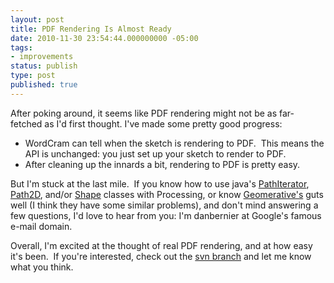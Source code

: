 ```yaml
---
layout: post
title: PDF Rendering Is Almost Ready
date: 2010-11-30 23:54:44.000000000 -05:00
tags:
- improvements
status: publish
type: post
published: true
---
```


After poking around, it seems like PDF rendering might not be as far-fetched as I'd first thought.  I've made some pretty good progress:

* WordCram can tell when the sketch is rendering to PDF.  This means the API is unchanged: you just set up your sketch to render to PDF.
* After cleaning up the innards a bit, rendering to PDF is pretty easy.



But I'm stuck at the last mile.  If you know how to use java's [PathIterator](http://download.oracle.com/javase/6/docs/api/java/awt/geom/PathIterator.html), [Path2D](http://download.oracle.com/javase/6/docs/api/java/awt/geom/Path2D.html), and/or [Shape](http://download.oracle.com/javase/6/docs/api/java/awt/Shape.html) classes with Processing, or know [Geomerative's](http://www.ricardmarxer.com/geomerative/) guts well (I think they have some similar problems), and don't mind answering a few questions, I'd love to hear from you: I'm danbernier at Google's famous e-mail domain.

Overall, I'm excited at the thought of real PDF rendering, and at how easy it's been.  If you're interested, check out the [svn branch](http://code.google.com/p/wordcram/source/browse/#svn/branches/DEV_PDF) and let me know what you think.
